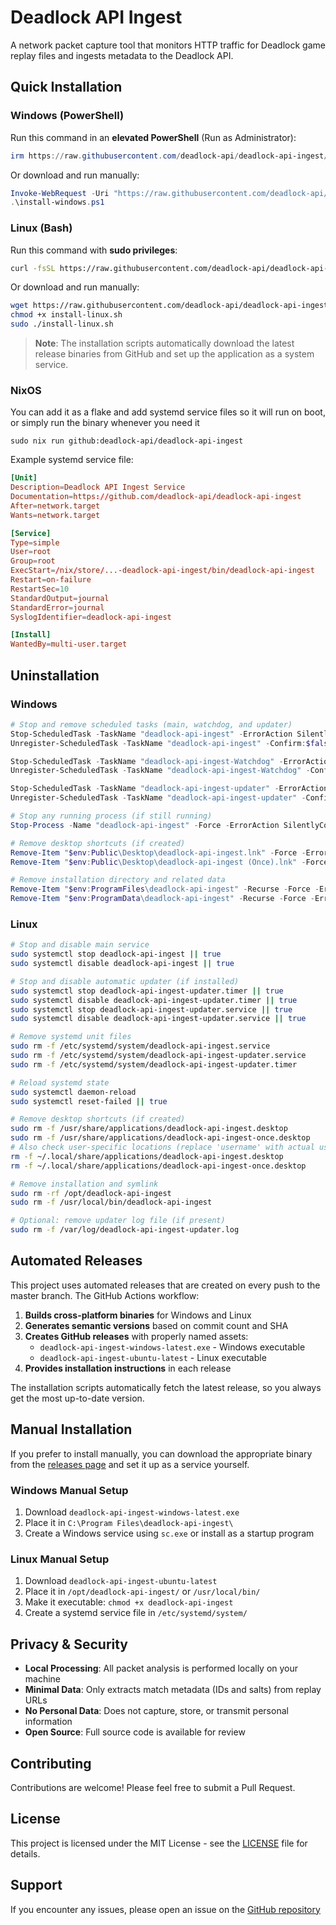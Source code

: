 # Deadlock API Ingest

A network packet capture tool that monitors HTTP traffic for Deadlock game replay files and ingests metadata to the Deadlock API.

## Quick Installation

### Windows (PowerShell)

Run this command in an **elevated PowerShell** (Run as Administrator):

```powershell
irm https://raw.githubusercontent.com/deadlock-api/deadlock-api-ingest/master/install-windows.ps1 | iex
```

Or download and run manually:

```powershell
Invoke-WebRequest -Uri "https://raw.githubusercontent.com/deadlock-api/deadlock-api-ingest/master/install-windows.ps1" -OutFile "install-windows.ps1"
.\install-windows.ps1
```

### Linux (Bash)

Run this command with **sudo privileges**:

```bash
curl -fsSL https://raw.githubusercontent.com/deadlock-api/deadlock-api-ingest/master/install-linux.sh | sudo bash
```

Or download and run manually:

```bash
wget https://raw.githubusercontent.com/deadlock-api/deadlock-api-ingest/master/install-linux.sh
chmod +x install-linux.sh
sudo ./install-linux.sh
```

> **Note**: The installation scripts automatically download the latest release binaries from GitHub and set up the application as a system service.

### NixOS

You can add it as a flake and add systemd service files so it will run on boot, or simply run the binary whenever you need it

```
sudo nix run github:deadlock-api/deadlock-api-ingest
```

Example systemd service file:

```toml
[Unit]
Description=Deadlock API Ingest Service
Documentation=https://github.com/deadlock-api/deadlock-api-ingest
After=network.target
Wants=network.target

[Service]
Type=simple
User=root
Group=root
ExecStart=/nix/store/...-deadlock-api-ingest/bin/deadlock-api-ingest
Restart=on-failure
RestartSec=10
StandardOutput=journal
StandardError=journal
SyslogIdentifier=deadlock-api-ingest

[Install]
WantedBy=multi-user.target
```

## Uninstallation

### Windows
```powershell
# Stop and remove scheduled tasks (main, watchdog, and updater)
Stop-ScheduledTask -TaskName "deadlock-api-ingest" -ErrorAction SilentlyContinue
Unregister-ScheduledTask -TaskName "deadlock-api-ingest" -Confirm:$false -ErrorAction SilentlyContinue

Stop-ScheduledTask -TaskName "deadlock-api-ingest-Watchdog" -ErrorAction SilentlyContinue
Unregister-ScheduledTask -TaskName "deadlock-api-ingest-Watchdog" -Confirm:$false -ErrorAction SilentlyContinue

Stop-ScheduledTask -TaskName "deadlock-api-ingest-updater" -ErrorAction SilentlyContinue
Unregister-ScheduledTask -TaskName "deadlock-api-ingest-updater" -Confirm:$false -ErrorAction SilentlyContinue

# Stop any running process (if still running)
Stop-Process -Name "deadlock-api-ingest" -Force -ErrorAction SilentlyContinue

# Remove desktop shortcuts (if created)
Remove-Item "$env:Public\Desktop\deadlock-api-ingest.lnk" -Force -ErrorAction SilentlyContinue
Remove-Item "$env:Public\Desktop\deadlock-api-ingest (Once).lnk" -Force -ErrorAction SilentlyContinue

# Remove installation directory and related data
Remove-Item "$env:ProgramFiles\deadlock-api-ingest" -Recurse -Force -ErrorAction SilentlyContinue
Remove-Item "$env:ProgramData\deadlock-api-ingest" -Recurse -Force -ErrorAction SilentlyContinue
```

### Linux
```bash
# Stop and disable main service
sudo systemctl stop deadlock-api-ingest || true
sudo systemctl disable deadlock-api-ingest || true

# Stop and disable automatic updater (if installed)
sudo systemctl stop deadlock-api-ingest-updater.timer || true
sudo systemctl disable deadlock-api-ingest-updater.timer || true
sudo systemctl stop deadlock-api-ingest-updater.service || true
sudo systemctl disable deadlock-api-ingest-updater.service || true

# Remove systemd unit files
sudo rm -f /etc/systemd/system/deadlock-api-ingest.service
sudo rm -f /etc/systemd/system/deadlock-api-ingest-updater.service
sudo rm -f /etc/systemd/system/deadlock-api-ingest-updater.timer

# Reload systemd state
sudo systemctl daemon-reload
sudo systemctl reset-failed || true

# Remove desktop shortcuts (if created)
sudo rm -f /usr/share/applications/deadlock-api-ingest.desktop
sudo rm -f /usr/share/applications/deadlock-api-ingest-once.desktop
# Also check user-specific locations (replace 'username' with actual username)
rm -f ~/.local/share/applications/deadlock-api-ingest.desktop
rm -f ~/.local/share/applications/deadlock-api-ingest-once.desktop

# Remove installation and symlink
sudo rm -rf /opt/deadlock-api-ingest
sudo rm -f /usr/local/bin/deadlock-api-ingest

# Optional: remove updater log file (if present)
sudo rm -f /var/log/deadlock-api-ingest-updater.log
```

## Automated Releases

This project uses automated releases that are created on every push to the master branch. The GitHub Actions workflow:

1. **Builds cross-platform binaries** for Windows and Linux
2. **Generates semantic versions** based on commit count and SHA
3. **Creates GitHub releases** with properly named assets:
   - `deadlock-api-ingest-windows-latest.exe` - Windows executable
   - `deadlock-api-ingest-ubuntu-latest` - Linux executable
4. **Provides installation instructions** in each release

The installation scripts automatically fetch the latest release, so you always get the most up-to-date version.

## Manual Installation

If you prefer to install manually, you can download the appropriate binary from the [releases page](https://github.com/deadlock-api/deadlock-api-ingest/releases) and set it up as a service yourself.

### Windows Manual Setup
1. Download `deadlock-api-ingest-windows-latest.exe`
2. Place it in `C:\Program Files\deadlock-api-ingest\`
3. Create a Windows service using `sc.exe` or install as a startup program

### Linux Manual Setup
1. Download `deadlock-api-ingest-ubuntu-latest`
2. Place it in `/opt/deadlock-api-ingest/` or `/usr/local/bin/`
3. Make it executable: `chmod +x deadlock-api-ingest`
4. Create a systemd service file in `/etc/systemd/system/`

## Privacy & Security

- **Local Processing**: All packet analysis is performed locally on your machine
- **Minimal Data**: Only extracts match metadata (IDs and salts) from replay URLs
- **No Personal Data**: Does not capture, store, or transmit personal information
- **Open Source**: Full source code is available for review

## Contributing

Contributions are welcome! Please feel free to submit a Pull Request.

## License

This project is licensed under the MIT License - see the [LICENSE](LICENSE) file for details.

## Support

If you encounter any issues, please open an issue on the [GitHub repository](https://github.com/deadlock-api/deadlock-api-ingest/issues)
